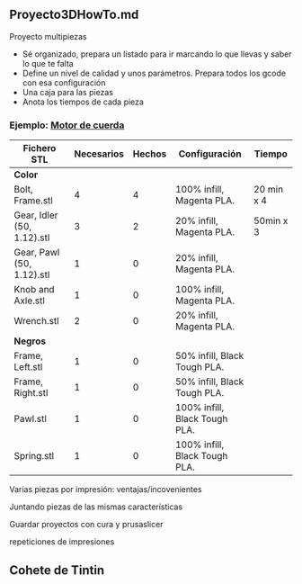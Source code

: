 ## Proyecto3DHowTo.md

Proyecto multipiezas

* Sé organizado, prepara un listado para ir marcando lo que llevas y saber lo que te falta
* Define un nivel de calidad y unos parámetros. Prepara todos los gcode con esa configuración
* Una caja para las piezas
* Anota los tiempos de cada pieza


### Ejemplo: [Motor de cuerda](https://www.instructables.com/id/PLA-Spring-Motor-Demonstrator-2/)


|Fichero STL|Necesarios|Hechos|Configuración|Tiempo
|---|---|---|---|---
| **Color**|
|Bolt, Frame.stl|4|4|100% infill, Magenta PLA.|20 min x 4
|Gear, Idler (50, 1.12).stl|3|2|20% infill, Magenta PLA.|50min x 3
|Gear, Pawl (50, 1.12).stl|1|0| 20% infill, Magenta PLA.
|Knob and Axle.stl|1|0| 100% infill, Magenta PLA.
|Wrench.stl|2|0| 20% infill, Magenta PLA.
| **Negros**|
|Frame, Left.stl|1|0| 50% infill, Black Tough PLA.
|Frame, Right.stl|1|0| 50% infill, Black Tough PLA.
|Pawl.stl|1|0| 100% infill, Black Tough PLA.
|Spring.stl|1|0| 100% infill, Black Tough PLA.

Varias piezas por impresión: ventajas/incovenientes

Juntando piezas de las mismas características 
  

Guardar proyectos con cura y prusaslicer

repeticiones de impresiones 


## Cohete de Tintin